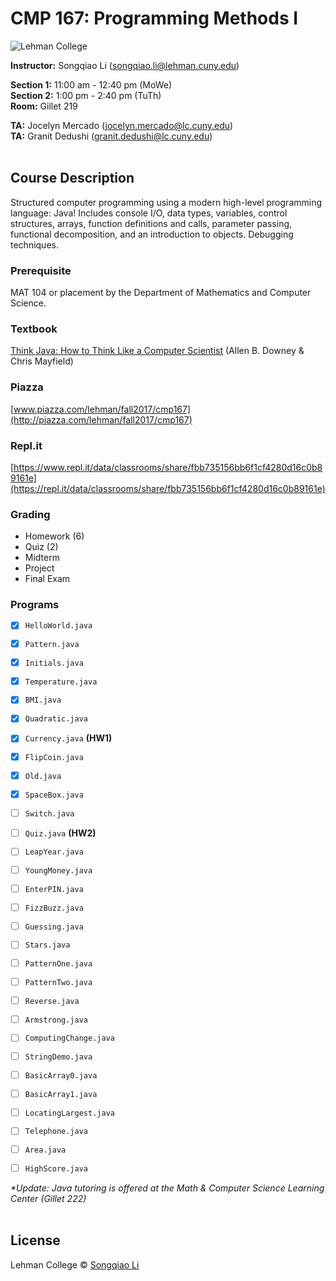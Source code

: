 # CMP 167: Programming Methods I #

![Lehman College][logo]

[logo]: https://github.com/sonnynomnom/CMP-167-Programming-Methods-I/blob/master/logo2017.png "Lehman College 2017"

**Instructor:** Songqiao Li (songqiao.li@lehman.cuny.edu)  
  
**Section 1:** 11:00 am - 12:40 pm (MoWe)  
**Section 2:** 1:00 pm - 2:40 pm (TuTh)  
**Room:** Gillet 219  
  
**TA:** Jocelyn Mercado (jocelyn.mercado@lc.cuny.edu)  
**TA:** Granit Dedushi (granit.dedushi@lc.cuny.edu)
<br />
<br />

## Course Description ##

Structured computer programming using a modern high-level programming language: Java! Includes console I/O, data types, variables, control structures, arrays, function definitions and calls, parameter passing, functional decomposition, and an introduction to objects. Debugging techniques.

### Prerequisite ###

MAT 104 or placement by the Department of Mathematics and Computer Science.

### Textbook ###

[Think Java: How to Think Like a Computer Scientist](http://greenteapress.com/thinkjava6/thinkjava.pdf) (Allen B. Downey & Chris Mayfield)

### Piazza ###

[www.piazza.com/lehman/fall2017/cmp167](http://piazza.com/lehman/fall2017/cmp167) 

### Repl.it ###
[https://www.repl.it/data/classrooms/share/fbb735156bb6f1cf4280d16c0b89161e](https://repl.it/data/classrooms/share/fbb735156bb6f1cf4280d16c0b89161e) 

### Grading ###

* Homework (6)
* Quiz (2)
* Midterm
* Project
* Final Exam

### Programs ###

- [x] `HelloWorld.java`  
- [x] `Pattern.java`  
- [x] `Initials.java`

- [x] `Temperature.java`
- [x] `BMI.java`
- [x] `Quadratic.java`
- [x] `Currency.java` **(HW1)**

- [x] `FlipCoin.java`
- [x] `Old.java`
- [x] `SpaceBox.java`
- [ ] `Switch.java`
- [ ] `Quiz.java` **(HW2)**

- [ ] `LeapYear.java`

- [ ] `YoungMoney.java`
- [ ] `EnterPIN.java`
- [ ] `FizzBuzz.java`
- [ ] `Guessing.java`

- [ ] `Stars.java`
- [ ] `PatternOne.java`
- [ ] `PatternTwo.java`

- [ ] `Reverse.java`
- [ ] `Armstrong.java`

- [ ] `ComputingChange.java`

- [ ] `StringDemo.java`

- [ ] `BasicArray0.java`
- [ ] `BasicArray1.java`

- [ ] `LocatingLargest.java`
- [ ] `Telephone.java`

- [ ] `Area.java`
- [ ] `HighScore.java`

_*Update: Java tutoring is offered at the Math & Computer Science Learning Center (Gillet 222)_
<br />
<br />

## License
Lehman College © [Songqiao Li](https://instagram.com/sonnynomnom)

